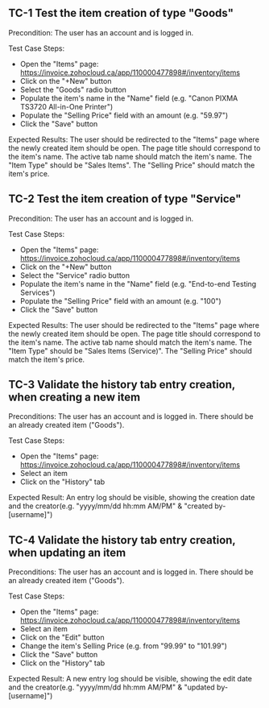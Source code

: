 ﻿## TC-1 Test the item creation of type "Goods" 
Precondition: The user has an account and is logged in.

Test Case Steps:
- Open the "Items" page: https://invoice.zohocloud.ca/app/110000477898#/inventory/items
- Click on the "+New" button
- Select the "Goods" radio button
- Populate the item's name in the "Name" field (e.g. "Canon PIXMA TS3720 All-in-One Printer")
- Populate the "Selling Price" field with an amount (e.g. "59.97")
- Click the "Save" button

Expected Results:
The user should be redirected to the "Items" page where the newly created item should be open.
The page title should correspond to the item's name.
The active tab name should match the item's name.
The "Item Type" should be "Sales Items".
The "Selling Price" should match the item's price.


## TC-2 Test the item creation of type "Service"
Precondition: The user has an account and is logged in.

Test Case Steps:
- Open the "Items" page: https://invoice.zohocloud.ca/app/110000477898#/inventory/items
- Click on the "+New" button
- Select the "Service" radio button
- Populate the item's name in the "Name" field (e.g. "End-to-end Testing Services")
- Populate the "Selling Price" field with an amount (e.g. "100")
- Click the "Save" button

Expected Results:
The user should be redirected to the "Items" page where the newly created item should be open.
The page title should correspond to the item's name.
The active tab name should match the item's name.
The "Item Type" should be "Sales Items (Service)".
The "Selling Price" should match the item's price.

## TC-3 Validate the history tab entry creation, when creating a new item
Preconditions:
The user has an account and is logged in.
There should be an already created item ("Goods").

Test Case Steps:
- Open the "Items" page: https://invoice.zohocloud.ca/app/110000477898#/inventory/items
- Select an item
- Click on the "History" tab

Expected Result:
An entry log should be visible, showing the creation date and the creator(e.g. "yyyy/mm/dd hh:mm AM/PM" & "created by-[username]")

## TC-4 Validate the history tab entry creation, when updating an item
Preconditions:
The user has an account and is logged in.
There should be an already created item ("Goods").

Test Case Steps:
- Open the "Items" page: https://invoice.zohocloud.ca/app/110000477898#/inventory/items
- Select an item
- Click on the "Edit" button
- Change the item's Selling Price (e.g. from "99.99" to "101.99")
- Click the "Save" button
- Click on the "History" tab

Expected Result:
A new entry log should be visible, showing the edit date and the creator(e.g. "yyyy/mm/dd hh:mm AM/PM" & "updated by-[username]")